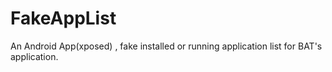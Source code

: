 # FakeAppList
An Android App(xposed) , fake installed or running application list for BAT's application.
